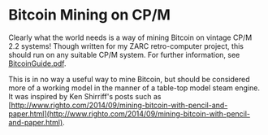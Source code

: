 # Bitcoin Mining on CP/M
Clearly what the world needs is a way of mining Bitcoin on vintage CP/M 2.2 systems! Though written for my ZARC retro-computer project, this should run on any suitable CP/M system. For further information, see [BitcoinGuide.pdf](bitcoin/BitcoinGuide.pdf).

This is in no way a useful way to mine Bitcoin, but should be considered more of a working model in the manner of a table-top model steam engine. It was inspired by Ken Shirriff's posts such as [http://www.righto.com/2014/09/mining-bitcoin-with-pencil-and-paper.html](http://www.righto.com/2014/09/mining-bitcoin-with-pencil-and-paper.html).
